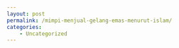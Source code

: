 ```yaml
---
layout: post
permalink: /mimpi-menjual-gelang-emas-menurut-islam/
categories:
    - Uncategorized
---
```



